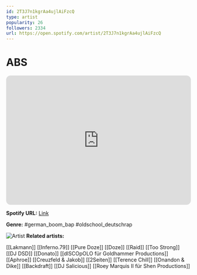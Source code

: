 ```yaml
---
id: 2T3J7n1kgrAa4ujlAiFzcQ
type: artist
popularity: 26
followers: 2334
url: https://open.spotify.com/artist/2T3J7n1kgrAa4ujlAiFzcQ
---
```

# ABS

<iframe style="border-radius:12px" src="https://open.spotify.com/embed/artist/2T3J7n1kgrAa4ujlAiFzcQ" width="100%" height="352" frameBorder="0" allowfullscreen="" allow="autoplay; clipboard-write; encrypted-media; fullscreen; picture-in-picture" loading="lazy"></iframe>

**Spotify URL:** [Link](https://open.spotify.com/artist/2T3J7n1kgrAa4ujlAiFzcQ)

**Genre:**  #german_boom_bap #oldschool_deutschrap

![Artist](https://i.scdn.co/image/ab67616d0000b27386edf9d6922620a3fe17bc75)
**Related artists:**

[[Lakmann]]
[[Inferno.79]]
[[Pure Doze]]
[[Doze]]
[[Raid]]
[[Too Strong]]
[[DJ DSD]]
[[Donato]]
[[dISCOpOLO für Goldhammer Productions]]
[[Aphroe]]
[[Creuzfeld & Jakob]]
[[2Seiten]]
[[Terence Chill]]
[[Onandon & Dike]]
[[Backdraft]]
[[DJ Salicious]]
[[Roey Marquis II für Shen Productions]]
